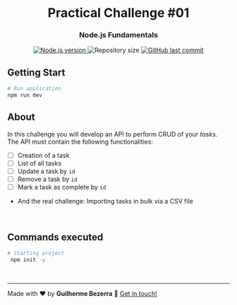 <h1 align="center">
    Practical Challenge #01
    <h3 align="center">Node.js Fundamentals</h3>
</h1>

<p align="center">
  <a href="https://nodejs.org">
    <img alt="Node.js version" src="https://img.shields.io/badge/node.js-v20.11.0-43853D?style=flat&logo=node.js&logoColor=white&labelColor=43853D&color=5a5a5a">
  </a>

  <img alt="Repository size" src="https://img.shields.io/github/repo-size/gbdsantos/ignite.svg">

  <a href="https://github.com/gbdsantos/ignite/commits/master">
    <img alt="GitHub last commit" src="https://img.shields.io/github/last-commit/gbdsantos/ignite.svg">
  </a>
</p>

## Getting Start

```bash
# Run application
npm run dev
```

## About

In this challenge you will develop an API to perform CRUD of your _tasks_.
The API must contain the following functionalities:

- [ ] Creation of a task
- [ ] List of all tasks
- [ ] Update a task by `id`
- [ ] Remove a task by `id`
- [ ] Mark a task as complete by `id`
- And the real challenge: Importing tasks in bulk via a CSV file

<br>

## Commands executed

```bash
# Starting project
 npm init -y
```

<br>

---

Made with ♥ by **Guilherme Bezerra** :wave: [Get in touch!](https://www.linkedin.com/in/gbdsantos)
